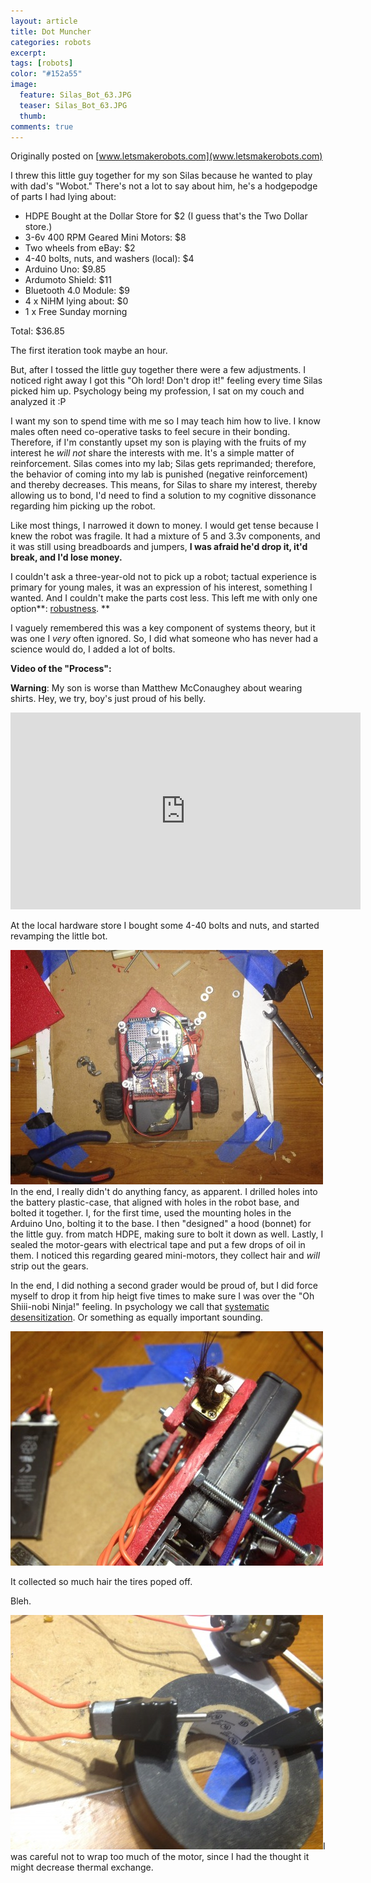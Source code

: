 ```yaml
---
layout: article
title: Dot Muncher
categories: robots
excerpt:
tags: [robots]
color: "#152a55"
image:
  feature: Silas_Bot_63.JPG
  teaser: Silas_Bot_63.JPG
  thumb:
comments: true
---
```


Originally posted on [www.letsmakerobots.com](www.letsmakerobots.com)

I threw this little guy together for my son Silas because he wanted to play with dad's "Wobot."  There's not a lot to say about him, he's a hodgepodge of parts I had lying about:

*   HDPE Bought at the Dollar Store for $2 (I guess that's the Two Dollar store.)
*   3-6v 400 RPM Geared Mini Motors: $8
*   Two wheels from eBay: $2
*   4-40 bolts, nuts, and washers (local): $4
*   Arduino Uno: $9.85
*   Ardumoto Shield: $11
*   Bluetooth 4.0 Module: $9
*   4 x NiHM lying about: $0
*   1 x Free Sunday morning

Total: $36.85

The first iteration took maybe an hour.

But, after I tossed the little guy together there were a few adjustments.  I noticed right away I got this "Oh lord! Don't drop it!" feeling every time Silas picked him up.  Psychology being my profession, I sat on my couch and analyzed it :P

I want my son to spend time with me so I may teach him how to live.  I know males often need co-operative tasks to feel secure in their bonding.  Therefore, if I'm constantly upset my son is playing with the fruits of my interest he _will not_ share the interests with me.  It's a simple matter of reinforcement.  Silas comes into my lab; Silas gets reprimanded; therefore, the behavior of coming into my lab is punished (negative reinforcement) and thereby decreases.  This means, for Silas to share my interest, thereby allowing us to bond, I'd need to find a solution to my cognitive dissonance regarding him picking up the robot.

Like most things, I narrowed it down to money.  I would get tense because I knew the robot was fragile.  It had a mixture of 5 and 3.3v components, and it was still using breadboards and jumpers, **I was afraid he'd drop it, it'd break, and I'd lose money.**

I couldn't ask a three-year-old not to pick up a robot; tactual experience is primary for young males, it was an expression of his interest, something I wanted.  And I couldn't make the parts cost less.  This left me with only one option**: [robustness](http://en.wikipedia.org/wiki/Structural_robustness).  **

I vaguely remembered this was a key component of systems theory, but it was one I _very_ often ignored.  So, I did what someone who has never had a science would do, I added a lot of bolts.

**Video of the "Process":**

**Warning**: My son is worse than Matthew McConaughey about wearing shirts.  Hey, we try, boy's just proud of his belly.

<div class="flex-video">
<iframe width="560" height="315" src="https://www.youtube.com/embed/Qrwr_evhUgg" frameborder="0" allowfullscreen></iframe>
</div>

At the local hardware store I bought some 4-40 bolts and nuts, and started revamping the little bot.

![](/images/Silas_Bot.jpg)In the end, I really didn't do anything fancy, as apparent.  I drilled holes into the battery plastic-case, that aligned with holes in the robot base, and bolted it together.  I, for the first time, used the mounting holes in the Arduino Uno, bolting it to the base.  I then "designed" a hood (bonnet) for the little guy. from match HDPE, making sure to bolt it down as well.  Lastly, I sealed the motor-gears with electrical tape and put a few drops of oil in them.  I noticed this regarding geared mini-motors, they collect hair and _will_ strip out the gears.  

In the end, I did nothing a second grader would be proud of, but I did force myself to drop it from hip heigt five times to make sure I was over the "Oh Shiii-nobi Ninja!" feeling. In psychology we call that [systematic desensitization](http://en.wikipedia.org/wiki/Systematic_desensitization). Or something as equally important sounding.

![](/images/IMG_0075.jpg)

It collected so much hair the tires poped off.

Bleh.

![](/images/IMG_0048_2.jpg)I was careful not to wrap too much of the motor, since I had the thought it might decrease thermal exchange.
